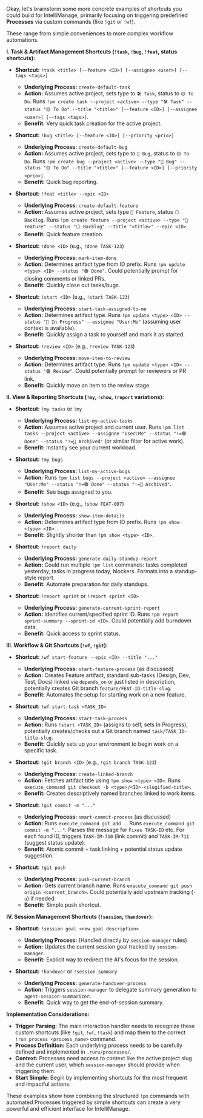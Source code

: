 Okay, let's brainstorm some more concrete examples of shortcuts you could build for IntelliManage, primarily focusing on triggering predefined **Processes** via custom commands (like `!git` or `!wf`).

These range from simple conveniences to more complex workflow automations.

**I. Task & Artifact Management Shortcuts (`!task`, `!bug`, `!feat`, status shortcuts):**

*   **Shortcut:** `!task <title> [--feature <ID>] [--assignee <user>] [--tags <tags>]`
    *   **Underlying Process:** `create-default-task`
    *   **Action:** Assumes active project, sets type to `🛠️ Task`, status to `🟡 To Do`. Runs `!pm create task --project <active> --type "🛠️ Task" --status "🟡 To Do" --title "<title>" [--feature <ID>] [--assignee <user>] [--tags <tags>]`.
    *   **Benefit:** Very quick task creation for the active project.

*   **Shortcut:** `!bug <title> [--feature <ID>] [--priority <prio>]`
    *   **Underlying Process:** `create-default-bug`
    *   **Action:** Assumes active project, sets type to `🐞 Bug`, status to `🟡 To Do`. Runs `!pm create bug --project <active> --type "🐞 Bug" --status "🟡 To Do" --title "<title>" [--feature <ID>] [--priority <prio>]`.
    *   **Benefit:** Quick bug reporting.

*   **Shortcut:** `!feat <title> --epic <ID>`
    *   **Underlying Process:** `create-default-feature`
    *   **Action:** Assumes active project, sets type `🌟 Feature`, status `⚪️ Backlog`. Runs `!pm create feature --project <active> --type "🌟 Feature" --status "⚪️ Backlog" --title "<title>" --epic <ID>`.
    *   **Benefit:** Quick feature creation.

*   **Shortcut:** `!done <ID>` (e.g., `!done TASK-123`)
    *   **Underlying Process:** `mark-item-done`
    *   **Action:** Determines artifact type from ID prefix. Runs `!pm update <type> <ID> --status "🟢 Done"`. Could potentially prompt for closing comments or linked PRs.
    *   **Benefit:** Quickly close out tasks/bugs.

*   **Shortcut:** `!start <ID>` (e.g., `!start TASK-123`)
    *   **Underlying Process:** `start-task-assigned-to-me`
    *   **Action:** Determines artifact type. Runs `!pm update <type> <ID> --status "🔵 In Progress" --assignee "User:Me"` (assuming user context is available).
    *   **Benefit:** Quickly assign a task to yourself and mark it as started.

*   **Shortcut:** `!review <ID>` (e.g., `!review TASK-123`)
    *   **Underlying Process:** `move-item-to-review`
    *   **Action:** Determines artifact type. Runs `!pm update <type> <ID> --status "🟣 Review"`. Could potentially prompt for reviewers or PR link.
    *   **Benefit:** Quickly move an item to the review stage.

**II. View & Reporting Shortcuts (`!my`, `!show`, `!report` variations):**

*   **Shortcut:** `!my tasks` or `!my`
    *   **Underlying Process:** `list-my-active-tasks`
    *   **Action:** Assumes active project and current user. Runs `!pm list tasks --project <active> --assignee "User:Me" --status "!=🟢 Done" --status "!=🧊 Archived"` (or similar filter for active work).
    *   **Benefit:** Instantly see your current workload.

*   **Shortcut:** `!my bugs`
    *   **Underlying Process:** `list-my-active-bugs`
    *   **Action:** Runs `!pm list bugs --project <active> --assignee "User:Me" --status "!=🟢 Done" --status "!=🧊 Archived"`.
    *   **Benefit:** See bugs assigned to you.

*   **Shortcut:** `!show <ID>` (e.g., `!show FEAT-007`)
    *   **Underlying Process:** `show-item-details`
    *   **Action:** Determines artifact type from ID prefix. Runs `!pm show <type> <ID>`.
    *   **Benefit:** Slightly shorter than `!pm show <type> <ID>`.

*   **Shortcut:** `!report daily`
    *   **Underlying Process:** `generate-daily-standup-report`
    *   **Action:** Could run multiple `!pm list` commands: tasks completed yesterday, tasks in progress today, blockers. Formats into a standup-style report.
    *   **Benefit:** Automate preparation for daily standups.

*   **Shortcut:** `!report sprint` or `!report sprint <ID>`
    *   **Underlying Process:** `generate-current-sprint-report`
    *   **Action:** Identifies current/specified sprint ID. Runs `!pm report sprint-summary --sprint-id <ID>`. Could potentially add burndown data.
    *   **Benefit:** Quick access to sprint status.

**III. Workflow & Git Shortcuts (`!wf`, `!git`):**

*   **Shortcut:** `!wf start-feature --epic <ID> --title "..."`
    *   **Underlying Process:** `start-feature-process` (as discussed)
    *   **Action:** Creates Feature artifact, standard sub-tasks (Design, Dev, Test, Docs) linked via `depends_on` or just listed in description, potentially creates Git branch `feature/FEAT-ID-title-slug`.
    *   **Benefit:** Automates the setup for starting work on a new feature.

*   **Shortcut:** `!wf start-task <TASK_ID>`
    *   **Underlying Process:** `start-task-process`
    *   **Action:** Runs `!start <TASK_ID>` (assigns to self, sets In Progress), potentially creates/checks out a Git branch named `task/TASK_ID-title-slug`.
    *   **Benefit:** Quickly sets up your environment to begin work on a specific task.

*   **Shortcut:** `!git branch <ID>` (e.g., `!git branch TASK-123`)
    *   **Underlying Process:** `create-linked-branch`
    *   **Action:** Fetches artifact title using `!pm show <type> <ID>`. Runs `execute_command git checkout -b <type>/<ID>-<slugified-title>`.
    *   **Benefit:** Creates descriptively named branches linked to work items.

*   **Shortcut:** `!git commit -m "..."`
    *   **Underlying Process:** `smart-commit-process` (as discussed)
    *   **Action:** Runs `execute_command git add .`. Runs `execute_command git commit -m "..."`. Parses the message for `Fixes TASK-ID` etc. For each found ID, triggers `TASK-IM-710` (link commit) and `TASK-IM-711` (suggest status update).
    *   **Benefit:** Atomic commit + task linking + potential status update suggestion.

*   **Shortcut:** `!git push`
    *   **Underlying Process:** `push-current-branch`
    *   **Action:** Gets current branch name. Runs `execute_command git push origin <current_branch>`. Could potentially add upstream tracking (`-u`) if needed.
    *   **Benefit:** Simple push shortcut.

**IV. Session Management Shortcuts (`!session`, `!handover`):**

*   **Shortcut:** `!session goal <new goal description>`
    *   **Underlying Process:** (Handled directly by `session-manager` rules)
    *   **Action:** Updates the current session goal tracked by `session-manager`.
    *   **Benefit:** Explicit way to redirect the AI's focus for the session.

*   **Shortcut:** `!handover` or `!session summary`
    *   **Underlying Process:** `generate-handover-process`
    *   **Action:** Triggers `session-manager` to delegate summary generation to `agent-session-summarizer`.
    *   **Benefit:** Quick way to get the end-of-session summary.

**Implementation Considerations:**

*   **Trigger Parsing:** The main interaction handler needs to recognize these custom shortcuts (like `!git`, `!wf`, `!task`) and map them to the correct `!run process <process_name>` command.
*   **Process Definition:** Each underlying process needs to be carefully defined and implemented in `.ruru/processes/`.
*   **Context:** Processes need access to context like the active project slug and the current user, which `session-manager` should provide when triggering them.
*   **Start Simple:** Begin by implementing shortcuts for the most frequent and impactful actions.

These examples show how combining the structured `!pm` commands with automated Processes triggered by simple shortcuts can create a very powerful and efficient interface for IntelliManage.